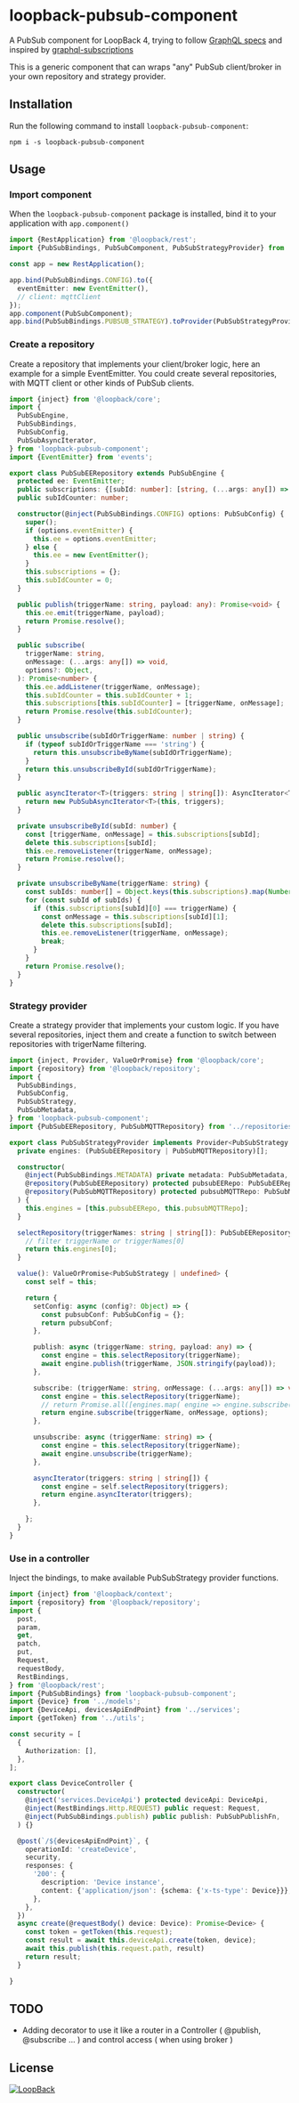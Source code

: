 # loopback-pubsub-component

A PubSub component for LoopBack 4, trying to follow [GraphQL specs](https://github.com/graphql/graphql-spec/blob/master/rfcs/Subscriptions.md) and inspired by [graphql-subscriptions](https://github.com/apollographql/graphql-subscriptions)

This is a generic component that can wraps "any" PubSub client/broker in your own repository and strategy provider.

## Installation

Run the following command to install `loopback-pubsub-component`:

```npm
npm i -s loopback-pubsub-component
```

## Usage

### Import component 

When the `loopback-pubsub-component` package is installed, bind it to your application with `app.component()`

```typescript
import {RestApplication} from '@loopback/rest';
import {PubSubBindings, PubSubComponent, PubSubStrategyProvider} from 'loopback-pubsub-component';

const app = new RestApplication();

app.bind(PubSubBindings.CONFIG).to({
  eventEmitter: new EventEmitter(),
  // client: mqttClient
});
app.component(PubSubComponent);
app.bind(PubSubBindings.PUBSUB_STRATEGY).toProvider(PubSubStrategyProvider);

```

### Create a repository

Create a repository that implements your client/broker logic, here an example for a simple EventEmitter.
You could create several repositories, with MQTT client or other kinds of PubSub clients.

```typescript
import {inject} from '@loopback/core';
import {
  PubSubEngine,
  PubSubBindings,
  PubSubConfig,
  PubSubAsyncIterator,
} from 'loopback-pubsub-component';
import {EventEmitter} from 'events';

export class PubSubEERepository extends PubSubEngine {
  protected ee: EventEmitter;
  public subscriptions: {[subId: number]: [string, (...args: any[]) => void]};
  public subIdCounter: number;

  constructor(@inject(PubSubBindings.CONFIG) options: PubSubConfig) {
    super();
    if (options.eventEmitter) {
      this.ee = options.eventEmitter;
    } else {
      this.ee = new EventEmitter();
    }
    this.subscriptions = {};
    this.subIdCounter = 0;
  }

  public publish(triggerName: string, payload: any): Promise<void> {
    this.ee.emit(triggerName, payload);
    return Promise.resolve();
  }

  public subscribe(
    triggerName: string,
    onMessage: (...args: any[]) => void,
    options?: Object,
  ): Promise<number> {
    this.ee.addListener(triggerName, onMessage);
    this.subIdCounter = this.subIdCounter + 1;
    this.subscriptions[this.subIdCounter] = [triggerName, onMessage];
    return Promise.resolve(this.subIdCounter);
  }

  public unsubscribe(subIdOrTriggerName: number | string) {
    if (typeof subIdOrTriggerName === 'string') {
      return this.unsubscribeByName(subIdOrTriggerName);
    }
    return this.unsubscribeById(subIdOrTriggerName);
  }

  public asyncIterator<T>(triggers: string | string[]): AsyncIterator<T> {
    return new PubSubAsyncIterator<T>(this, triggers);
  }

  private unsubscribeById(subId: number) {
    const [triggerName, onMessage] = this.subscriptions[subId];
    delete this.subscriptions[subId];
    this.ee.removeListener(triggerName, onMessage);
    return Promise.resolve();
  }

  private unsubscribeByName(triggerName: string) {
    const subIds: number[] = Object.keys(this.subscriptions).map(Number);
    for (const subId of subIds) {
      if (this.subscriptions[subId][0] === triggerName) {
        const onMessage = this.subscriptions[subId][1];
        delete this.subscriptions[subId];
        this.ee.removeListener(triggerName, onMessage);
        break;
      }
    }
    return Promise.resolve();
  }
}
```

### Strategy provider

Create a strategy provider that implements your custom logic.
If you have several repositories, inject them and create a function to switch between repositories with trigerName filtering.

```typescript
import {inject, Provider, ValueOrPromise} from '@loopback/core';
import {repository} from '@loopback/repository';
import {
  PubSubBindings,
  PubSubConfig,
  PubSubStrategy,
  PubSubMetadata,
} from 'loopback-pubsub-component';
import {PubSubEERepository, PubSubMQTTRepository} from '../repositories';

export class PubSubStrategyProvider implements Provider<PubSubStrategy | undefined> {
  private engines: (PubSubEERepository | PubSubMQTTRepository)[];

  constructor(
    @inject(PubSubBindings.METADATA) private metadata: PubSubMetadata,
    @repository(PubSubEERepository) protected pubsubEERepo: PubSubEERepository,
    @repository(PubSubMQTTRepository) protected pubsubMQTTRepo: PubSubMQTTRepository,
  ) {
    this.engines = [this.pubsubEERepo, this.pubsubMQTTRepo];
  }

  selectRepository(triggerNames: string | string[]): PubSubEERepository | PubSubMQTTRepository {
    // filter triggerName or triggerNames[0]
    return this.engines[0];
  }

  value(): ValueOrPromise<PubSubStrategy | undefined> {
    const self = this;

    return {
      setConfig: async (config?: Object) => {
        const pubsubConf: PubSubConfig = {};
        return pubsubConf;
      },

      publish: async (triggerName: string, payload: any) => {
        const engine = this.selectRepository(triggerName);
        await engine.publish(triggerName, JSON.stringify(payload));
      },

      subscribe: (triggerName: string, onMessage: (...args: any[]) => void, options?: Object) => {
        const engine = this.selectRepository(triggerName);
        // return Promise.all([engines.map( engine => engine.subscribe(triggerName, onMessage, options))])
        return engine.subscribe(triggerName, onMessage, options);
      },

      unsubscribe: async (triggerName: string) => {
        const engine = this.selectRepository(triggerName);
        await engine.unsubscribe(triggerName);
      },

      asyncIterator(triggers: string | string[]) {
        const engine = self.selectRepository(triggers);
        return engine.asyncIterator(triggers);
      },

    };
  }
}

```

### Use in a controller

Inject the bindings, to make available PubSubStrategy provider functions.

```typescript
import {inject} from '@loopback/context';
import {repository} from '@loopback/repository';
import {
  post,
  param,
  get,
  patch,
  put,
  Request,
  requestBody,
  RestBindings,
} from '@loopback/rest';
import {PubSubBindings} from 'loopback-pubsub-component';
import {Device} from '../models';
import {DeviceApi, devicesApiEndPoint} from '../services';
import {getToken} from '../utils';

const security = [
  {
    Authorization: [],
  },
];

export class DeviceController {
  constructor(
    @inject('services.DeviceApi') protected deviceApi: DeviceApi,
    @inject(RestBindings.Http.REQUEST) public request: Request,
    @inject(PubSubBindings.publish) public publish: PubSubPublishFn,
  ) {}

  @post(`/${devicesApiEndPoint}`, {
    operationId: 'createDevice',
    security,
    responses: {
      '200': {
        description: 'Device instance',
        content: {'application/json': {schema: {'x-ts-type': Device}}},
      },
    },
  })
  async create(@requestBody() device: Device): Promise<Device> {
    const token = getToken(this.request);
    const result = await this.deviceApi.create(token, device);
    await this.publish(this.request.path, result)
    return result;
  }

}

```

## TODO 

- Adding decorator to use it like a router in a Controller ( @publish, @subscribe ... ) and control access ( when using broker )


## License

[![LoopBack](<https://github.com/strongloop/loopback-next/raw/master/docs/site/imgs/branding/Powered-by-LoopBack-Badge-(blue)-@2x.png>)](http://loopback.io/)
